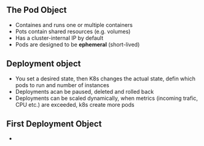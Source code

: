 ## The Pod Object
- Containes and runs one or multiple containers
- Pots contain shared resources (e.g. volumes)
- Has a cluster-internal IP by default
- Pods are designed to be **ephemeral** (short-lived)

## Deployment object
- You set a desired state, then K8s changes the actual state, defin which pods to run and number of instances
- Deployments acan be paused, deleted and rolled back
- Deployments can be scaled dynamically, when metrics (incoming trafic, CPU etc.) are exceeded, k8s create more pods

## First Deployment Object
- 